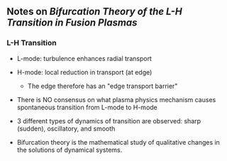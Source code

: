 ## Notes on _Bifurcation Theory of the L-H Transition in Fusion Plasmas_
### L-H Transition

+ L-mode: turbulence enhances radial transport

+ H-mode: local reduction in transport (at edge)

	+ The edge therefore has an "edge transport barrier"

+ There is NO consensus on what plasma physics mechanism causes spontaneous transition from L-mode to H-mode

+ 3 different types of dynamics of transition are observed: sharp (sudden), oscillatory, and smooth

+ Bifurcation theory is the mathematical study of qualitative changes in the solutions of dynamical systems.
